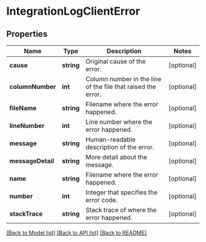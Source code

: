 # IntegrationLogClientError

## Properties
Name | Type | Description | Notes
------------ | ------------- | ------------- | -------------
**cause** | **string** | Original cause of the error. | [optional] 
**columnNumber** | **int** | Column number in the line of the file that raised the error. | [optional] 
**fileName** | **string** | Filename where the error happened. | [optional] 
**lineNumber** | **int** | Line number where the error happened. | [optional] 
**message** | **string** | Human-readable description of the error. | [optional] 
**messageDetail** | **string** | More detail about the message. | [optional] 
**name** | **string** | Filename where the error happened. | [optional] 
**number** | **int** | Integer that specifies the error code. | [optional] 
**stackTrace** | **string** | Stack trace of where the error happened. | [optional] 

[[Back to Model list]](../README.md#documentation-for-models) [[Back to API list]](../README.md#documentation-for-api-endpoints) [[Back to README]](../README.md)


